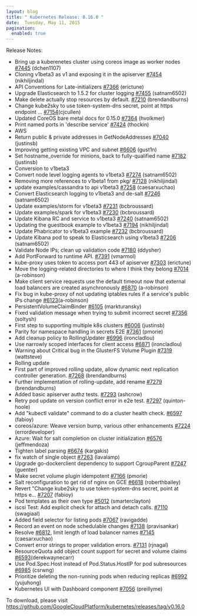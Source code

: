 ```yaml
---
layout: blog
title: " Kubernetes Release: 0.16.0 "
date:  Tuesday, May 11, 2015
pagination:
  enabled: true
---
```

Release Notes:

- Bring up a kuberenetes cluster using coreos image as worker nodes [#7445](https://github.com/GoogleCloudPlatform/kubernetes/pull/7445) (dchen1107)
- Cloning v1beta3 as v1 and exposing it in the apiserver [#7454](https://github.com/GoogleCloudPlatform/kubernetes/pull/7454) (nikhiljindal)
- API Conventions for Late-initializers [#7366](https://github.com/GoogleCloudPlatform/kubernetes/pull/7366) (erictune)
- Upgrade Elasticsearch to 1.5.2 for cluster logging [#7455](https://github.com/GoogleCloudPlatform/kubernetes/pull/7455) (satnam6502)
- Make delete actually stop resources by default. [#7210](https://github.com/GoogleCloudPlatform/kubernetes/pull/7210) (brendandburns)
- Change kube2sky to use token-system-dns secret, point at https endpoint ... [#7154](https://github.com/GoogleCloudPlatform/kubernetes/pull/7154)(cjcullen)
- Updated CoreOS bare metal docs for 0.15.0 [#7364](https://github.com/GoogleCloudPlatform/kubernetes/pull/7364) (hvolkmer)
- Print named ports in 'describe service' [#7424](https://github.com/GoogleCloudPlatform/kubernetes/pull/7424) (thockin)
- AWS
- Return public & private addresses in GetNodeAddresses [#7040](https://github.com/GoogleCloudPlatform/kubernetes/pull/7040) (justinsb)
- Improving getting existing VPC and subnet [#6606](https://github.com/GoogleCloudPlatform/kubernetes/pull/6606) (gust1n)
- Set hostname\_override for minions, back to fully-qualified name [#7182](https://github.com/GoogleCloudPlatform/kubernetes/pull/7182) (justinsb)
- Conversion to v1beta3
- Convert node level logging agents to v1beta3 [#7274](https://github.com/GoogleCloudPlatform/kubernetes/pull/7274) (satnam6502)
- Removing more references to v1beta1 from pkg/ [#7128](https://github.com/GoogleCloudPlatform/kubernetes/pull/7128) (nikhiljindal)
- update examples/cassandra to api v1beta3 [#7258](https://github.com/GoogleCloudPlatform/kubernetes/pull/7258) (caesarxuchao)
- Convert Elasticsearch logging to v1beta3 and de-salt [#7246](https://github.com/GoogleCloudPlatform/kubernetes/pull/7246) (satnam6502)
- Update examples/storm for v1beta3 [#7231](https://github.com/GoogleCloudPlatform/kubernetes/pull/7231) (bcbroussard)
- Update examples/spark for v1beta3 [#7230](https://github.com/GoogleCloudPlatform/kubernetes/pull/7230) (bcbroussard)
- Update Kibana RC and service to v1beta3 [#7240](https://github.com/GoogleCloudPlatform/kubernetes/pull/7240) (satnam6502)
- Updating the guestbook example to v1beta3 [#7194](https://github.com/GoogleCloudPlatform/kubernetes/pull/7194) (nikhiljindal)
- Update Phabricator to v1beta3 example [#7232](https://github.com/GoogleCloudPlatform/kubernetes/pull/7232) (bcbroussard)
- Update Kibana pod to speak to Elasticsearch using v1beta3 [#7206](https://github.com/GoogleCloudPlatform/kubernetes/pull/7206) (satnam6502)
- Validate Node IPs; clean up validation code [#7180](https://github.com/GoogleCloudPlatform/kubernetes/pull/7180) (ddysher)
- Add PortForward to runtime API. [#7391](https://github.com/GoogleCloudPlatform/kubernetes/pull/7391) (vmarmol)
- kube-proxy uses token to access port 443 of apiserver [#7303](https://github.com/GoogleCloudPlatform/kubernetes/pull/7303) (erictune)
- Move the logging-related directories to where I think they belong [#7014](https://github.com/GoogleCloudPlatform/kubernetes/pull/7014) (a-robinson)
- Make client service requests use the default timeout now that external load balancers are created asynchronously [#6870](https://github.com/GoogleCloudPlatform/kubernetes/pull/6870) (a-robinson)
- Fix bug in kube-proxy of not updating iptables rules if a service's public IPs change [#6123](https://github.com/GoogleCloudPlatform/kubernetes/pull/6123)(a-robinson)
- PersistentVolumeClaimBinder [#6105](https://github.com/GoogleCloudPlatform/kubernetes/pull/6105) (markturansky)
- Fixed validation message when trying to submit incorrect secret [#7356](https://github.com/GoogleCloudPlatform/kubernetes/pull/7356) (soltysh)
- First step to supporting multiple k8s clusters [#6006](https://github.com/GoogleCloudPlatform/kubernetes/pull/6006) (justinsb)
- Parity for namespace handling in secrets E2E [#7361](https://github.com/GoogleCloudPlatform/kubernetes/pull/7361) (pmorie)
- Add cleanup policy to RollingUpdater [#6996](https://github.com/GoogleCloudPlatform/kubernetes/pull/6996) (ironcladlou)
- Use narrowly scoped interfaces for client access [#6871](https://github.com/GoogleCloudPlatform/kubernetes/pull/6871) (ironcladlou)
- Warning about Critical bug in the GlusterFS Volume Plugin [#7319](https://github.com/GoogleCloudPlatform/kubernetes/pull/7319) (wattsteve)
- Rolling update
- First part of improved rolling update, allow dynamic next replication controller generation. [#7268](https://github.com/GoogleCloudPlatform/kubernetes/pull/7268) (brendandburns)
- Further implementation of rolling-update, add rename [#7279](https://github.com/GoogleCloudPlatform/kubernetes/pull/7279) (brendandburns)
- Added basic apiserver authz tests. [#7293](https://github.com/GoogleCloudPlatform/kubernetes/pull/7293) (ashcrow)
- Retry pod update on version conflict error in e2e test. [#7297](https://github.com/GoogleCloudPlatform/kubernetes/pull/7297) (quinton-hoole)
- Add "kubectl validate" command to do a cluster health check. [#6597](https://github.com/GoogleCloudPlatform/kubernetes/pull/6597) (fabioy)
- coreos/azure: Weave version bump, various other enhancements [#7224](https://github.com/GoogleCloudPlatform/kubernetes/pull/7224) (errordeveloper)
- Azure: Wait for salt completion on cluster initialization [#6576](https://github.com/GoogleCloudPlatform/kubernetes/pull/6576) (jeffmendoza)
- Tighten label parsing [#6674](https://github.com/GoogleCloudPlatform/kubernetes/pull/6674) (kargakis)
- fix watch of single object [#7263](https://github.com/GoogleCloudPlatform/kubernetes/pull/7263) (lavalamp)
- Upgrade go-dockerclient dependency to support CgroupParent [#7247](https://github.com/GoogleCloudPlatform/kubernetes/pull/7247) (guenter)
- Make secret volume plugin idempotent [#7166](https://github.com/GoogleCloudPlatform/kubernetes/pull/7166) (pmorie)
- Salt reconfiguration to get rid of nginx on GCE [#6618](https://github.com/GoogleCloudPlatform/kubernetes/pull/6618) (roberthbailey)
- Revert "Change kube2sky to use token-system-dns secret, point at https e... [#7207](https://github.com/GoogleCloudPlatform/kubernetes/pull/7207) (fabioy)
- Pod templates as their own type [#5012](https://github.com/GoogleCloudPlatform/kubernetes/pull/5012) (smarterclayton)
- iscsi Test: Add explicit check for attach and detach calls. [#7110](https://github.com/GoogleCloudPlatform/kubernetes/pull/7110) (swagiaal)
- Added field selector for listing pods [#7067](https://github.com/GoogleCloudPlatform/kubernetes/pull/7067) (ravigadde)
- Record an event on node schedulable changes [#7138](https://github.com/GoogleCloudPlatform/kubernetes/pull/7138) (pravisankar)
- Resolve [#6812](https://github.com/GoogleCloudPlatform/kubernetes/issues/6812), limit length of load balancer names [#7145](https://github.com/GoogleCloudPlatform/kubernetes/pull/7145) (caesarxuchao)
- Convert error strings to proper validation errors. [#7131](https://github.com/GoogleCloudPlatform/kubernetes/pull/7131) (rjnagal)
- ResourceQuota add object count support for secret and volume claims [#6593](https://github.com/GoogleCloudPlatform/kubernetes/pull/6593)(derekwaynecarr)
- Use Pod.Spec.Host instead of Pod.Status.HostIP for pod subresources [#6985](https://github.com/GoogleCloudPlatform/kubernetes/pull/6985) (csrwng)
- Prioritize deleting the non-running pods when reducing replicas [#6992](https://github.com/GoogleCloudPlatform/kubernetes/pull/6992) (yujuhong)
- Kubernetes UI with Dashboard component [#7056](https://github.com/GoogleCloudPlatform/kubernetes/pull/7056) (preillyme)

To download, please visit https://github.com/GoogleCloudPlatform/kubernetes/releases/tag/v0.16.0
